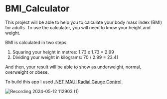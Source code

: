 # BMI_Calculator
This project will be able to help you to calculate your body mass index (BMI) for adults.
To use the calculator, you will need to know your height and weight.

BMI is calculated in two steps.
1. Squaring your height in metres: 1.73 x 1.73 = 2.99
2. Dividing your weight in kilograms: 70 / 2.99 = 23.41

And then, your result will be able to show as underweight, normal, overweight or obese.


To build this app I used [.NET MAUI Radial Gauge Control](https://help.syncfusion.com/maui/radial-gauge/getting-started).


![Recording 2024-05-12 112903 (1)](https://github.com/ThiagoBoccalon/BMI_Calculator/assets/12734382/b37219d8-fdba-49d4-ac9f-cbe2af62e4f8)
